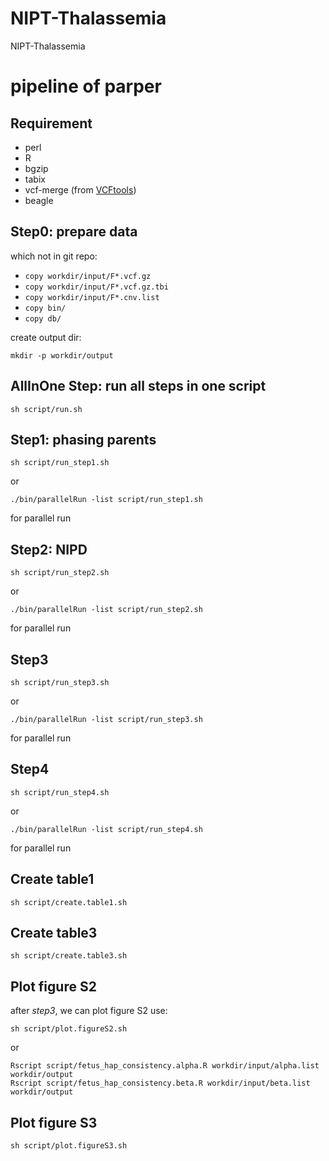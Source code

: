 # NIPT-Thalassemia
NIPT-Thalassemia

# pipeline of parper

## Requirement
* perl
* R
* bgzip
* tabix
* vcf-merge (from [VCFtools](https://vcftools.github.io/perl_module.html))
* beagle

## Step0: prepare data
which not in git repo:
* `copy workdir/input/F*.vcf.gz`
* `copy workdir/input/F*.vcf.gz.tbi`
* `copy workdir/input/F*.cnv.list`
* `copy bin/`
* `copy db/`

create output dir:  
```
mkdir -p workdir/output
```

## AllInOne Step: run all steps in one script
```
sh script/run.sh
```

## Step1: phasing parents
```
sh script/run_step1.sh
```
or 
```
./bin/parallelRun -list script/run_step1.sh
```
for parallel run

## Step2: NIPD
```
sh script/run_step2.sh
```
or 
```
./bin/parallelRun -list script/run_step2.sh
```
for parallel run

## Step3
```
sh script/run_step3.sh
```
or 
```
./bin/parallelRun -list script/run_step3.sh
```
for parallel run

## Step4
```
sh script/run_step4.sh
```
or 
```
./bin/parallelRun -list script/run_step4.sh
```
for parallel run

## Create table1
```
sh script/create.table1.sh
```

## Create table3
```
sh script/create.table3.sh
```

## Plot figure S2
after *step3*, we can plot figure S2 use:
```
sh script/plot.figureS2.sh
```
or
```
Rscript script/fetus_hap_consistency.alpha.R workdir/input/alpha.list workdir/output
Rscript script/fetus_hap_consistency.beta.R workdir/input/beta.list workdir/output
```

## Plot figure S3
```
sh script/plot.figureS3.sh
```
